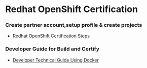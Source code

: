 # Redhat OpenShift Certification
### Create partner account,setup profile & create projects
- [Redhat OpenShift Certification Steps](https://github.com/Sherpa99/hcbt-dev-operators/blob/main/RHOSCertification.md)

### Developer Guide for Build and Certify
- [Developer Technical Guide Using Docker](https://github.com/Sherpa99/hcbt-dev-operators/blob/62f688efa0fccc5300148d19bf25ac0c04682948/guide/DeveloperTechnicalGuide.md)
